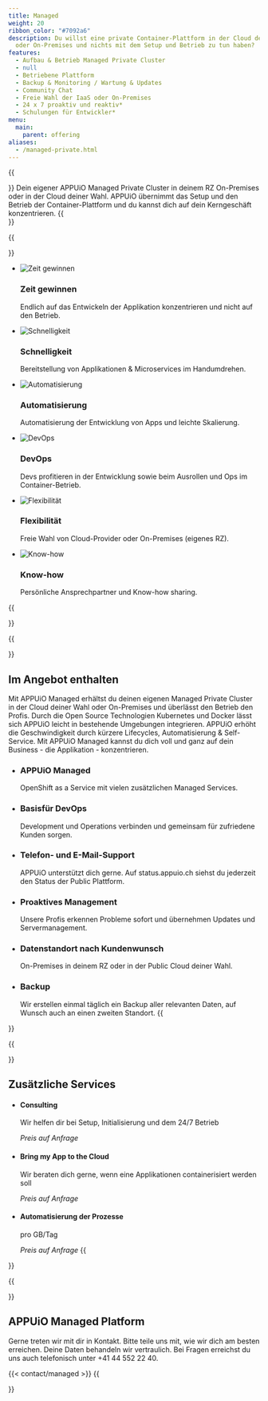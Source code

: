 ```yaml
---
title: Managed
weight: 20
ribbon_color: "#7092a6"
description: Du willst eine private Container-Plattform in der Cloud deiner Wahl
  oder On-Premises und nichts mit dem Setup und Betrieb zu tun haben?
features:
  - Aufbau & Betrieb Managed Private Cluster
  - null
  - Betriebene Plattform
  - Backup & Monitoring / Wartung & Updates
  - Community Chat
  - Freie Wahl der IaaS oder On-Premises
  - 24 x 7 proaktiv und reaktiv*
  - Schulungen für Entwickler*
menu:
  main:
    parent: offering
aliases:
  - /managed-private.html
---
```


{{<section class="offering-hero managed" header="images/header.svg" title="Managed">}}
Dein eigener APPUiO Managed Private Cluster in deinem RZ On-Premises oder in der Cloud deiner Wahl. APPUiO übernimmt das Setup und den Betrieb der Container-Plattform und du kannst dich auf dein Kerngeschäft konzentrieren.
{{</section>}}

{{<section class="darkblue has-cols">}}
- ![Zeit gewinnen](entwickeln.svg)
  ### Zeit gewinnen
  Endlich auf das Entwickeln der Applikation konzentrieren und nicht auf den Betrieb.

- ![Schnelligkeit](sofortige_umsetzung.svg)
  ### Schnelligkeit
  Bereitstellung von Applikationen & Microservices im Handumdrehen.

- ![Automatisierung](automatisierung.svg)
  ### Automatisierung
  Automatisierung der Entwicklung von Apps und leichte Skalierung.

- ![DevOps](devOps.svg)
  ### DevOps
  Devs profitieren in der Entwicklung sowie beim Ausrollen und Ops im Container-Betrieb.

- ![Flexibilität](freie_wahl.svg)
  ### Flexibilität
  Freie Wahl von Cloud-Provider oder On-Premises (eigenes RZ).

- ![Know-how](knowHow_sharing.svg)
  ### Know-how
  Persönliche Ansprechpartner und Know-how sharing.

{{</section>}}

{{<section class="has-cols col-cyan y-narrow">}}
# Im Angebot enthalten
Mit APPUiO Managed erhältst du deinen eigenen Managed Private Cluster in der Cloud deiner Wahl oder On-Premises und überlässt den Betrieb den Profis. Durch die Open Source Technologien Kubernetes und Docker lässt sich APPUiO leicht in bestehende Umgebungen integrieren. APPUiO erhöht die Geschwindigkeit durch kürzere Lifecycles, Automatisierung & Self-Service. Mit APPUiO Managed kannst du dich voll und ganz auf dein Business - die Applikation - konzentrieren.

-
  ### APPUiO Managed
  OpenShift as a Service mit vielen zusätzlichen Managed Services.

-
  ### Basisfür DevOps
  Development und Operations verbinden und gemeinsam für zufriedene Kunden sorgen.

-
  ### Telefon- und E-Mail-Support
  APPUiO unterstützt dich gerne. Auf status.appuio.ch siehst du jederzeit den Status der Public Plattform.

-
  ### Proaktives Management
  Unsere Profis erkennen Probleme sofort und übernehmen Updates und Servermanagement.

-
  ### Datenstandort nach Kundenwunsch
  On-Premises in deinem RZ oder in der Public Cloud deiner Wahl.

-
  ### Backup
  Wir erstellen einmal täglich ein Backup aller relevanten Daten, auf Wunsch auch an einen zweiten Standort.
{{</section>}}

{{<section class="cyan has-cols y-narrow col-white text-left items-center">}}
# Zusätzliche Services

-
  #### Consulting
  Wir helfen dir bei Setup, Initialisierung und dem 24/7 Betrieb

  *Preis auf Anfrage*

-
  #### Bring my App to the Cloud
  Wir beraten dich gerne, wenn eine Applikationen containerisiert werden soll

  *Preis auf Anfrage*

-
  #### Automatisierung der Prozesse
  pro GB/Tag

  *Preis auf Anfrage*
{{</section>}}

{{<section class="darkblue">}}
# APPUiO Managed Platform
Gerne treten wir mit dir in Kontakt. Bitte teile uns mit, wie wir dich am besten erreichen. Deine Daten behandeln wir vertraulich.
Bei Fragen erreichst du uns auch telefonisch unter +41 44 552 22 40.

{{< contact/managed >}}
{{</section>}}
